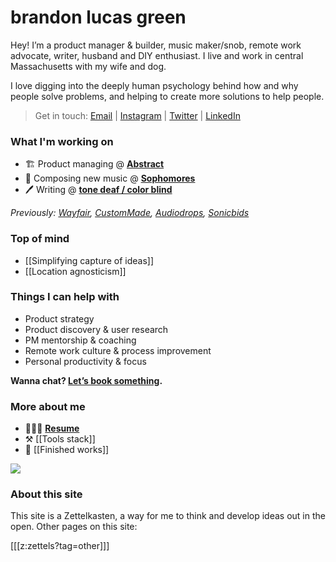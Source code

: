 # brandon lucas green
Hey! I’m a product manager & builder, music maker/snob, remote work advocate, writer, husband and DIY enthusiast. I live and work in central Massachusetts with my wife and dog.

I love digging into the deeply human psychology behind how and why people solve problems, and helping to create more solutions to help people.  

> Get in touch: [Email][1] | [Instagram][2] | [Twitter][3] | [LinkedIn][4]

### What I'm working on
- 🏗️ Product managing @ **[Abstract][5]**
- 🎹 Composing new music @ **[Sophomores][6]**
- 🖊️ Writing @ **[tone deaf / color blind][7]**

*Previously: [Wayfair][8], [CustomMade][9], [Audiodrops][10], [Sonicbids][11]*

### Top of mind
- [[Simplifying capture of ideas]]
- [[Location agnosticism]]

### Things I can help with
- Product strategy
- Product discovery & user research
- PM mentorship & coaching
- Remote work culture & process improvement
- Personal productivity & focus

**Wanna chat? [Let’s book something][12].**

### More about me
- 👨🏻‍💼 **[Resume][13]**
- ⚒️ [[Tools stack]]
- 🎼 [[Finished works]]

![][image-1]

### About this site
This site is a Zettelkasten, a way for me to think and develop ideas out in the open. Other pages on this site:

[[[z:zettels?tag=other]]]

[1]:	mailto:brandonlucasgreen@gmail.com
[2]:	https://instagram.com/brandonlucasgreen
[3]:	https://twitter.com/sphmrs
[4]:	https://linkedin.com/in/brandonlgreen
[5]:	https://abstract.com
[6]:	https://sophomoresmusic.com
[7]:	https://tonedeafcolorblind.com
[8]:	https://wayfair.com
[9]:	https://custommade.com
[10]:	http://drops.nyc/
[11]:	https://sonicbids.com
[12]:	https://calendly.com/brandonlucasgreen/30min
[13]:	static/brandongreen_resume.pdf

[image-1]:	static/brandon.jpeg